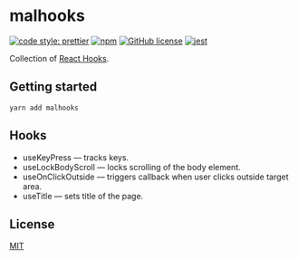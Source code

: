 # malhooks

[![code style: prettier](https://img.shields.io/badge/code_style-prettier-ff69b4.svg)](https://github.com/prettier/prettier)
[![npm](https://img.shields.io/npm/v/malhooks)](https://www.npmjs.com/package/malhooks)
[![GitHub license](https://img.shields.io/badge/license-MIT-blue.svg)](https://github.com/malcodeman/polaroid-client/blob/master/LICENSE)
[![jest](https://jestjs.io/img/jest-badge.svg)](https://github.com/facebook/jest)

Collection of [React Hooks](https://reactjs.org/docs/hooks-intro.html).

## Getting started

```
yarn add malhooks
```

## Hooks

- useKeyPress &mdash; tracks keys.
- useLockBodyScroll &mdash; locks scrolling of the body element.
- useOnClickOutside &mdash; triggers callback when user clicks outside target area.
- useTitle &mdash; sets title of the page.

## License

[MIT](./LICENSE)

